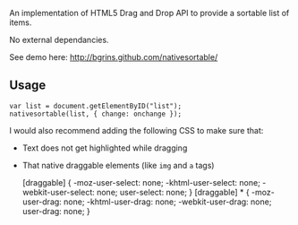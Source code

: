 An implementation of HTML5 Drag and Drop API to provide a sortable list of items.

No external dependancies.

See demo here: http://bgrins.github.com/nativesortable/

## Usage

    var list = document.getElementByID("list");
    nativesortable(list, { change: onchange });

I would also recommend adding the following CSS to make sure that:

* Text does not get highlighted while dragging
* That native draggable elements (like `img` and `a` tags)

    [draggable] {
      -moz-user-select: none;
      -khtml-user-select: none;
      -webkit-user-select: none;
      user-select: none;
    }
    [draggable] * {
      -moz-user-drag: none;
      -khtml-user-drag: none;
      -webkit-user-drag: none;
      user-drag: none;
    }